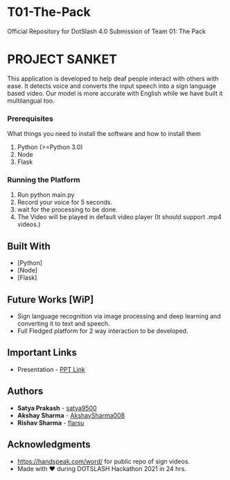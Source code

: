 # T01-The-Pack
Official Repository for DotSlash 4.0 Submission of Team 01: The Pack

# PROJECT SANKET

This application is developed to help deaf people interact with others with ease.
It detects voice and converts the input speech into a sign language based video. Our model is more accurate with English while we have built
it multilangual too.

### Prerequisites

What things you need to install the software and how to install them
1. Python (>=Python 3.0)
2. Node
3. Flask

### Running the Platform

 
1. Run python main.py
2. Record your voice for 5 seconds.
3. wait for the processing to be done.
4. The Video will be played in default video player (It should support .mp4 videos.)


## Built With
* [Python]
* [Node]
* [Flask]

## Future Works [WiP]
* Sign language recognition via image processing and deep learning and converting it to text and speech.
* Full Fledged platform for 2 way interaction to be developed.

## Important Links
* Presentation - [PPT Link](https://www.canva.com/design/DAEUsKLXkNA/MNQYiQTaVjIRVz7yKae8Qg/view?utm_content=DAEUsKLXkNA&utm_campaign=designshare&utm_medium=link&utm_source=sharebutton)


## Authors

* **Satya Prakash** - [satya9500](https://github.com/satya9500)
* **Akshay Sharma** - [AkshaySharma008](https://github.com/AkshaySharma008)
* **Rishav Sharma** - [flarsu](https://github.com/flarsu)

 ## Acknowledgments
 
* https://handspeak.com/word/ for public repo of sign videos.
* Made with &#9829; during DOTSLASH Hackathon 2021 in 24 hrs.
